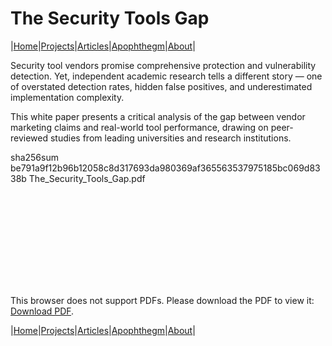 # The Security Tools Gap

|[Home](/README.md)|[Projects](/projects.md)|[Articles](/articles.md)|[Apophthegm](/apophthegm.md)|[About](/about.md)|

Security tool vendors promise comprehensive protection and vulnerability detection. Yet, independent academic research tells a different story — one of overstated detection rates, hidden false positives, and underestimated implementation complexity.

This white paper presents a critical analysis of the gap between vendor marketing claims and real-world tool performance, drawing on peer- reviewed studies from leading universities and research institutions.

sha256sum be791a9f12b96b12058c8d317693da980369af365563537975185bc069d8338b  The_Security_Tools_Gap.pdf

<object data="/pdf/The_Security_Tools_Gap.pdf" type="application/pdf" width="900px" height="700px">
    <embed src="/pdf/The_Security_Tools_Gap.pdf">
        <p>This browser does not support PDFs. Please download the PDF to view it: <a href="/pdf/The_Security_Tools_Gap.pdf">Download PDF</a>.</p>
</object>

|[Home](/README.md)|[Projects](/projects.md)|[Articles](/articles.md)|[Apophthegm](/apophthegm.md)|[About](/about.md)|
